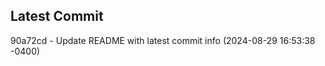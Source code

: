 
## Latest Commit
90a72cd - Update README with latest commit info (2024-08-29 16:53:38 -0400) <Yunxi-Zhou>

